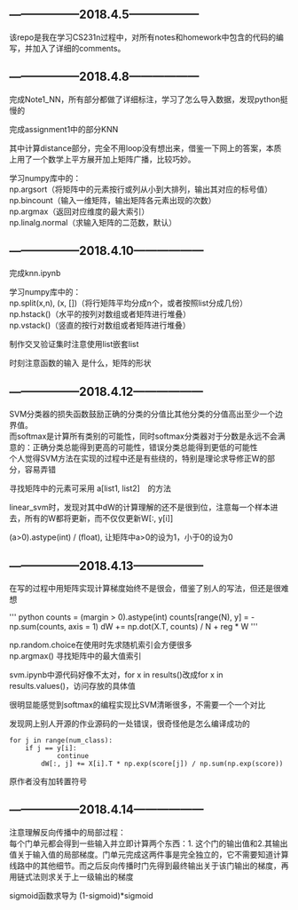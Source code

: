 ## ——————2018.4.5——————

该repo是我在学习CS231n过程中，对所有notes和homework中包含的代码的编写，并加入了详细的comments。



## ——————2018.4.8—————— 
完成Note1_NN，所有部分都做了详细标注，学习了怎么导入数据，发现python挺慢的

完成assignment1中的部分KNN

其中计算distance部分，完全不用loop没有想出来，借鉴一下网上的答案，本质上用了一个数学上平方展开加上矩阵广播，比较巧妙。

学习numpy库中的：  
np.argsort（将矩阵中的元素按行或列从小到大排列，输出其对应的标号值）  
np.bincount（输入一维矩阵，输出矩阵各元素出现的次数）  
np.argmax（返回对应维度的最大索引）  
np.linalg.normal（求输入矩阵的二范数，默认）  


## ——————2018.4.10——————
完成knn.ipynb

学习numpy库中的：  
np.split(x,n), (x, [])（将行矩阵平均分成n个，或者按照list分成几份）  
np.hstack()（水平的按列对数组或者矩阵进行堆叠）  
np.vstack()（竖直的按行对数组或者矩阵进行堆叠）

制作交叉验证集时注意使用list嵌套list

时刻注意函数的输入 是什么，矩阵的形状


## ——————2018.4.12—————— 
SVM分类器的损失函数鼓励正确的分类的分值比其他分类的分值高出至少一个边界值。  
而softmax是计算所有类别的可能性，同时softmax分类器对于分数是永远不会满意的：正确分类总能得到更高的可能性，错误分类总能得到更低的可能性  
个人觉得SVM方法在实现的过程中还是有些绕的，特别是理论求导修正W的部分，容易弄错

寻找矩阵中的元素可采用 a[list1, list2]　的方法


linear_svm时，发现对其中dW的计算理解的还不是很到位，注意每一个样本进去，所有的W都将更新，而不仅仅更新W[:, y[i]] 

(a>0).astype(int) / (float), 让矩阵中a>0的设为1，小于0的设为0

## ——————2018.4.13——————

在写的过程中用矩阵实现计算梯度始终不是很会，借鉴了别人的写法，但还是很难想

''' python
  counts = (margin > 0).astype(int)
  counts[range(N), y] = - np.sum(counts, axis = 1)
  dW += np.dot(X.T, counts) / N + reg * W
'''

np.random.choice在使用时先求随机索引会方便很多  
np.argmax() 寻找矩阵中的最大值索引

svm.ipynb中源代码好像不太对，for x in results()改成for x in results.values()，访问存放的具体值


很明显能感觉到softmax的编程实现比SVM清晰很多，不需要一个一个对比

发现网上别人开源的作业源码的一处错误，很奇怪他是怎么编译成功的
 
```
for j in range(num_class):
	if j == y[i]:
        	continue
        dW[:, j] += X[i].T * np.exp(score[j]) / np.sum(np.exp(score))
```

原作者没有加转置符号

## ——————2018.4.14——————

注意理解反向传播中的局部过程：  
每个门单元都会得到一些输入并立即计算两个东西：1. 这个门的输出值和2.其输出值关于输入值的局部梯度。门单元完成这两件事是完全独立的，它不需要知道计算线路中的其他细节。而之后反向传播时门先得到最终输出关于该门输出的梯度，再用链式法则求关于上一级输出的梯度

sigmoid函数求导为 (1-sigmoid)*sigmoid

